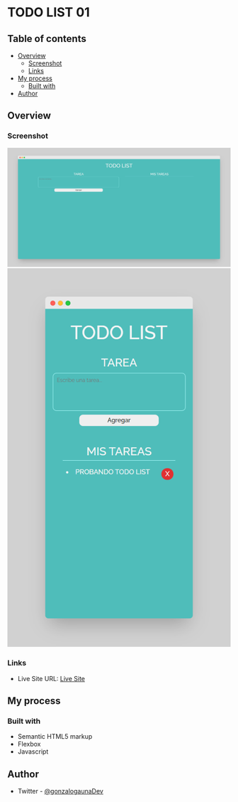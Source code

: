 # TODO LIST 01
## Table of contents

- [Overview](#overview)
  - [Screenshot](#screenshot)
  - [Links](#links)
- [My process](#my-process)
  - [Built with](#built-with)
- [Author](#author)

## Overview


### Screenshot

![](./images/screen-1.png)
![](./images/screen.2.png)

### Links

- Live Site URL: [Live Site](https://gonzalo-gauna-todo-list-01.netlify.app/)

## My process

### Built with

- Semantic HTML5 markup
- Flexbox
- Javascript

## Author

- Twitter - [@gonzalogaunaDev](https://twitter.com/gonzalogaunaDev)